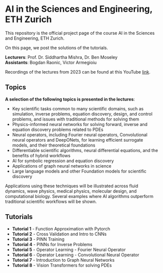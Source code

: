 # AI in the Sciences and Engineering, ETH Zurich 

This repository is the official project page of the course AI in the Sciences and Engineering, ETH Zurich. 

On this page, we post the solutions of the tutorials.

**Lecturers**: 	Prof. Dr. Siddhartha Mishra, Dr. Ben Moseley\
**Assistants**: Bogdan Raonic, Victor Armegioiu

Recordings of the lectures from 2023 can be found at this YouTube [link](https://www.youtube.com/playlist?list=PLJkYEExhe7rYY5HjpIJbgo-tDZ3bIAqAm).

## Topics

**A selection of the following topics is presented in the lectures**:

- Key scientific tasks common to many scientific domains, such as simulation, inverse problems, equation discovery, design, and control problems, and issues with traditional methods for solving them
- Physics-informed neural networks for solving forward, inverse and equation discovery problems related to PDEs
- Neural operators, including Fourier neural operators, Convolutional neural operators and DeepONets, for learning efficient surrogate models, and their theoretical foundations
- Differentiable scientific algorithms, neural differential equations, and the benefits of hybrid workflows
- AI for symbolic regression and equation discovery
- Applications of graph neural networks in science
- Large language models and other Foundation models for scientific discovery

Applications using these techniques will be illustrated across fluid dynamics, wave physics, medical physics, molecular design, and computational biology. Several examples where AI algorithms outperform traditional scientific workflows will be shown.

## Tutorials
- **Tutorial 1** - Function Approximation with Pytorch
- **Tutorial 2** - Cross Validation and Intro to CNNs
- **Tutorial 3** - PINN Training
- **Tutorial 4** - PINNs for Inverse Problems
- **Tutorial 5** - Operator Learning - Fourier Neural Operator
- **Tutorial 6** - Operator Learning - Convolutional Neural Operator
- **Tutorial 7** - Introduction to Graph Neural Networks
- **Tutorial 8** - Vision Transformers for solving PDEs
